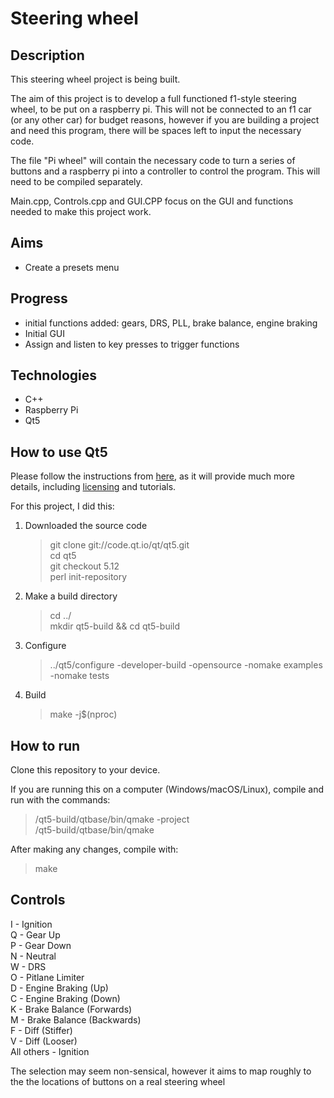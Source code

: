 # Steering wheel

## Description
This steering wheel project is being built.

The aim of this project is to develop a full functioned f1-style steering wheel, to be put on a raspberry pi. This will not be connected to an f1 car (or any other car) for budget reasons, however if you are building a project and need this program, there will be spaces left to input the necessary code. 

The file "Pi wheel" will contain the necessary code to turn a series of buttons and a raspberry pi into a controller to control the program. This will need to be compiled separately.

Main.cpp, Controls.cpp and GUI.CPP focus on the GUI and functions needed to make this project work.

## Aims
- Create a presets menu

## Progress
- initial functions added: gears, DRS, PLL, brake balance, engine braking
- Initial GUI
- Assign and listen to key presses to trigger functions

## Technologies
- C++
- Raspberry Pi
- Qt5

## How to use Qt5

Please follow the instructions from [here](https://wiki.qt.io/Building_Qt_5_from_Git#Getting_the_source_code), as it will provide much more details, including [licensing](https://www.qt.io/download-open-source?hsCtaTracking=9f6a2170-a938-42df-a8e2-a9f0b1d6cdce%7C6cb0de4f-9bb5-4778-ab02-bfb62735f3e5) and tutorials.

For this project, I did this:
1. Downloaded the source code    
   > git clone git://code.qt.io/qt/qt5.git    
   > cd qt5    
   > git checkout 5.12    
   > perl init-repository    
2. Make a build directory
   > cd ../    
   > mkdir qt5-build && cd qt5-build
3. Configure
   > ../qt5/configure -developer-build -opensource -nomake examples -nomake tests
4. Build
   > make -j$(nproc)


## How to run

Clone this repository to your device.

If you are running this on a computer (Windows/macOS/Linux), compile and run with the commands:
   > <path>/qt5-build/qtbase/bin/qmake -project   
   > <path>/qt5-build/qtbase/bin/qmake

After making any changes, compile with:
   > make
  

## Controls
I - Ignition    
Q - Gear Up    
P - Gear Down    
N - Neutral    
W - DRS    
O - Pitlane Limiter    
D - Engine Braking (Up)    
C - Engine Braking (Down)    
K - Brake Balance (Forwards)    
M - Brake Balance (Backwards)    
F - Diff (Stiffer)    
V - Diff (Looser)    
All others - Ignition    

The selection may seem non-sensical, however it aims to map roughly to the the locations of buttons on a real steering wheel
